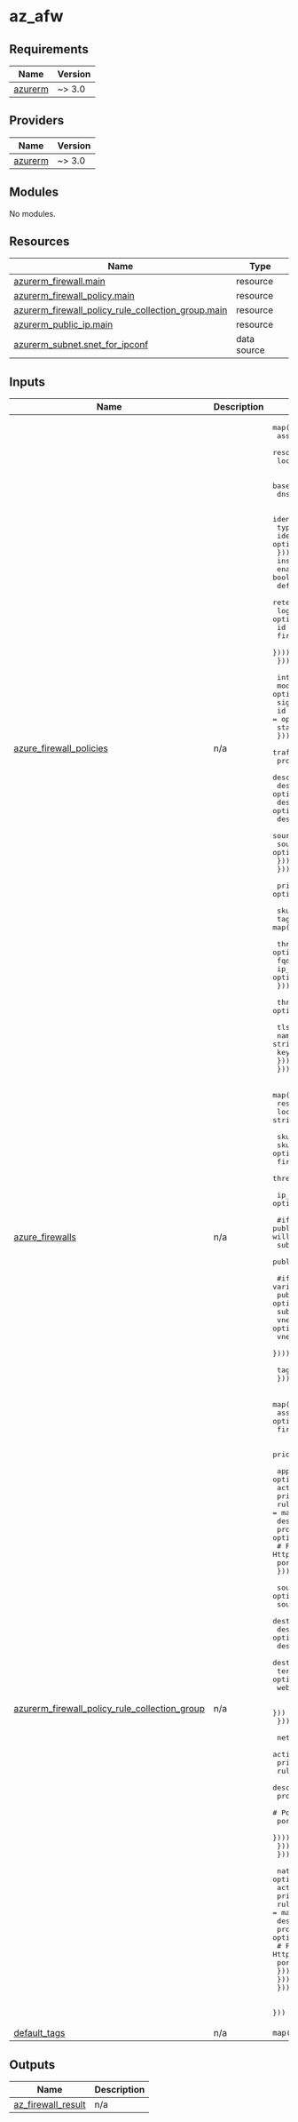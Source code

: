 # az_afw

<!-- BEGINNING OF PRE-COMMIT-TERRAFORM DOCS HOOK -->
## Requirements

| Name | Version |
|------|---------|
| <a name="requirement_azurerm"></a> [azurerm](#requirement\_azurerm) | ~> 3.0 |

## Providers

| Name | Version |
|------|---------|
| <a name="provider_azurerm"></a> [azurerm](#provider\_azurerm) | ~> 3.0 |

## Modules

No modules.

## Resources

| Name | Type |
|------|------|
| [azurerm_firewall.main](https://registry.terraform.io/providers/hashicorp/azurerm/latest/docs/resources/firewall) | resource |
| [azurerm_firewall_policy.main](https://registry.terraform.io/providers/hashicorp/azurerm/latest/docs/resources/firewall_policy) | resource |
| [azurerm_firewall_policy_rule_collection_group.main](https://registry.terraform.io/providers/hashicorp/azurerm/latest/docs/resources/firewall_policy_rule_collection_group) | resource |
| [azurerm_public_ip.main](https://registry.terraform.io/providers/hashicorp/azurerm/latest/docs/resources/public_ip) | resource |
| [azurerm_subnet.snet_for_ipconf](https://registry.terraform.io/providers/hashicorp/azurerm/latest/docs/data-sources/subnet) | data source |

## Inputs

| Name | Description | Type | Default | Required |
|------|-------------|------|---------|:--------:|
| <a name="input_azure_firewall_policies"></a> [azure\_firewall\_policies](#input\_azure\_firewall\_policies) | n/a | <pre>map(object({<br>    associated_to_afw_name = optional(string)<br>    resource_group_name    = string<br>    location               = string<br><br>    base_policy_id = optional(string)<br>    dns            = optional(string)<br><br>    identity = optional(object({<br>      type         = string<br>      identity_ids = optional(string)<br>    }))<br>    insights = optional(object({<br>      enabled                            = bool<br>      default_log_analytics_workspace_id = string<br>      retention_in_days                  = optional(number)<br>      log_analytics_workspace = optional(map(object({<br>        id                = string<br>        firewall_location = string<br>      })))<br>    }))<br><br>    intrusion_detection = optional(object({<br>      mode = optional(string)<br>      signature_overrides = optional(map(object({<br>        id    = optional(string)<br>        state = optional(string)<br>      })))<br>      traffic_bypass = optional(map(object({<br>        protocol              = string<br>        description           = optional(string)<br>        destination_addresses = optional(set(string))<br>        destination_ip_groups = optional(set(string))<br>        destination_ports     = optional(set(number))<br>        source_addresses      = optional(set(string))<br>        source_ip_groups      = optional(set(string))<br>      })))<br>    }))<br><br>    private_ip_ranges = optional(set(string))<br><br>    sku  = optional(string)<br>    tags = map(string)<br><br>    threat_intelligence_allowlist = optional(object({<br>      fqdns        = optional(set(string))<br>      ip_addresses = optional(set(string))<br>    }))<br><br>    threat_intelligence_mode = optional(string)<br><br>    tls_certificate = optional(object({<br>      name                = string<br>      key_vault_secret_id = string<br>    }))<br>  }))</pre> | `{}` | no |
| <a name="input_azure_firewalls"></a> [azure\_firewalls](#input\_azure\_firewalls) | n/a | <pre>map(object({<br>    resource_group_name = string<br>    location            = string<br><br>    sku_name           = optional(string)<br>    sku_tier           = optional(string)<br>    firewall_policy_id = optional(string)<br>    threat_intel_mode  = optional(string)<br><br>    ip_configuration = optional(map(object({<br><br>      #if you use subnet_id or public_ip_address_id, subnet_name, vnet_name, vnet_resource_group_name will be ignored.<br>      subnet_id            = optional(string)<br>      public_ip_address_id = optional(string)<br><br>      #if you specify this variable, it will automatically generate pip.<br>      public_name              = optional(string)<br>      subnet_name              = optional(string)<br>      vnet_name                = optional(string)<br>      vnet_resource_group_name = optional(string)<br>    })))<br><br>    tags = map(string)<br>  }))</pre> | n/a | yes |
| <a name="input_azurerm_firewall_policy_rule_collection_group"></a> [azurerm\_firewall\_policy\_rule\_collection\_group](#input\_azurerm\_firewall\_policy\_rule\_collection\_group) | n/a | <pre>map(object({<br>    associated_to_afw_policy_name = optional(string)<br>    firewall_policy_id            = optional(string)<br><br>    priority = number<br><br>    application_rule_collection = optional(map(object({<br>      action   = string<br>      priority = number<br>      rule = map(object({<br>        description = optional(string)<br>        protocols = optional(map(object({<br>          # Possible values of name are Http and Https.<br>          port = number<br>        })))<br><br>        source_addresses      = optional(set(string))<br>        source_ip_groups      = optional(set(string))<br>        destination_addresses = optional(set(string))<br>        destination_urls      = optional(set(string))<br>        destination_fqdns     = optional(set(string))<br>        destination_fqdn_tags = optional(set(string))<br>        terminate_tls         = optional(bool)<br>        web_categories        = optional(set(string))<br><br>      }))<br>    })))<br><br>    network_rule_collection = optional(map(object({<br>      action   = string<br>      priority = number<br>      rule = map(object({<br>        description = optional(string)<br>        protocols = optional(map(object({<br>          # Possible values of name are Http and Https.<br>          port = number<br>        })))<br>      }))<br>    })))<br><br>    nat_rule_collection = optional(map(object({<br>      action   = string<br>      priority = number<br>      rule = map(object({<br>        description = optional(string)<br>        protocols = optional(map(object({<br>          # Possible values of name are Http and Https.<br>          port = number<br>        })))<br>      }))<br>    })))<br><br>  }))</pre> | `{}` | no |
| <a name="input_default_tags"></a> [default\_tags](#input\_default\_tags) | n/a | `map(string)` | `{}` | no |

## Outputs

| Name | Description |
|------|-------------|
| <a name="output_az_firewall_result"></a> [az\_firewall\_result](#output\_az\_firewall\_result) | n/a |
<!-- END OF PRE-COMMIT-TERRAFORM DOCS HOOK -->
